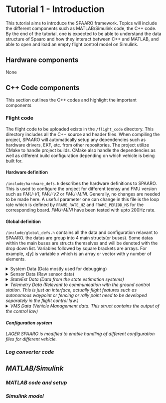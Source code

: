# Tutorial 1 - Introduction
This tutorial aims to introduce the SPAARO framework. Topics will include the different components such as MATLAB/Simulink code, the C++ code. By the end of the tutorial, one is expected to be able to understand the data structure of Spaaro and how they interact between C++ and MATLAB, and able to open and load an empty flight control model on Simulink.

## Hardware components
None

## C++ Code components
This section outlines the C++ codes and highlight the important components

### Flight code
The flight code to be uploaded exists in the ```/flight_code``` directory. This directory includes all the C++ source and header files. When compiling the project, SPAARO will automatically setup any dependencies such as hardware drivers, EKF, etc. from other repositories. The project utilize CMake to handle project builds. CMake also handle the dependencies as well as different build configuration depending on which vehicle is being built for. 

#### Hardware definition
```/include/hardware_defs.h``` describes the hardware definitions to SPAARO. This is used to configure the project for different teensy and FMU version such as *FMU-V1*, *FMU-V2* or *FMU-MINI*. Generally, no changes are needed to be made here. A useful parameter one can change in this file is the loop rate which is defined by ```FRAME_RATE_HZ``` and  ```FRAME_PERIOD_MS``` for the corresponding board. *FMU-MINI* have been tested with upto 200Hz rate. 

#### Global definition
```/include/global_defs.h``` contains all the data and configuration relavant to SPAARO. the datas are group into 4 main structs(or buses). Some datas within the main buses are structs themselves and will be denoted with the drop down list. Variables followed by square brackets are arrays. For example, x[y] is variable x which is an array or vector with y number of elements. 

<details>
<summary>System Data (Data mostly used for debugging)</summary>

* int32_t frame_time_us: time the previous frame took to complete, us. Useful for analyzing CPU load.
* int64_t sys_time_us: the time since boot, us.
* float input_volt (*FMU-R v1.x*): the input voltage to the voltage regulator.
* float reg_volt (*FMU-R v1.x*): the regulated voltage.
* float pwm_volt (*FMU-R v1.x*): the PWM servo rail voltage.
* float sbus_volt (*FMU-R v1.x*): the SBUS servo rail voltage.
</details>

<details>
<summary>Sensor Data (Raw sensor data)</summary>

* <details>
    <summary>Inceptor Data (Data from RC receiver)</summary>

    * bool new_data: whether new data was received by the SBUS receiver.
    * bool lost_frame: whether a frame of SBUS data was lost by the receiver.
    * bool failsafe: whether the SBUS receiver has entered failsafe mode - this typically occurs if many frames of data are lost in a row.
    * int16_t ch[16]: SBUS channel values. SBUS is 11 bits with a range of 0 - 2048. Some SBUS receivers, such as FrSky, use a default range of 172 - 1811, unless an extended range is configured.
    </details>

* <details>
    <summary>IMU Data (<em>FMU-V1 and <em>FMU-V2 has additional struct for VectorNav IMU data)</summary>

    * bool installed: whether the IMU is configured. Default as ```false```
    * bool healthy: whether the accelerometer and gyro are healthy. Unhealthy is defined as missing 5 frames of data in a row at the expected rate.
    * bool new_data: whether new data was received from the accelerometer and gyro.
    * float die_temp_c: the IMU die temperature, C.
    * float accel_mps2[3]: the accelerometer data, with bias and scale factor corrected, and rotated into the vehicle frame, m/s/s [x y z].
    * float gyro_radps[3]: the gyro data, with bias corrected, and rotated into the vehicle frame, rad/s [x y z].
    </details>

* <details>
    <summary> Magnetometer Data (<em>FMU-V1 and <em>FMU-V2 has additional struct for VectorNav Magnetometer data)</summary>

    * bool installed: whether the Magnetometer is configured. Default as ```false```
    * bool healthy: whether the magnetometer is healthy. Unhealthy is defined as missing 5 frames of data in a row at the expected rate.
    * bool new_data: whether new data was received from the magnetometer.
    * float die_temp_c: the IMU die temperature, C.
    * float mag_ut[3]: the magnetometer data, with bias and scale factor corrected, and rotated into the vehicle frame, uT [x y z].
    </details>

* <details>
    <summary> OpFlow Data (Optical flow sensor. <em>FMU-V2 and <em>FMU-MINI supported. Still experimental. Tested with Matek System 3901-LOX)</summary>

    * bool installed: whether the optcal flow sensor is configured. Default as ```false```
    * bool healthy: whether the optcal flow sensor is healthy. Unhealthy is defined as missing 5 frames of data in a row at the expected rate.
    * bool new_data: whether new data was received from the optcal flow sensor.
    * int32_t mot_x: estimated motion in sensor x direction.
    * int32_t mot_y: estimated motion in sensor y direction.
    * uint8_t sur_qual: metric for the certainty of the motion estimates.
    * int32_t range_mm: range readings in mm.
    * uint8_t range_qual: metric the certainty of range estimate.
    </details>

* <details>
    <summary>GNSS Data (<em>FMU-V2 and <em>FMU-MINI has 2 GNSS structs for upto 2 GNSS receivers. <em>FMU-V1 and <em>FMU-V2 has additional struct for VectorNav GNSS data) </summary>

    * bool installed: whether the GNSS is configured. Default as ```false```
    * bool healthy: whether the GNSS receiver is healthy. Unhealthy is defined as missing 5 frames of data in a row at the expected rate. 
    * bool new_data: whether new data was received by the GNSS receiver.
    * bool rel_pos_avail: whether the current receiver is in DGPS mode which report relative position (relevant for RTK)
    * bool rel_pos_moving_baseline: whether the moving baseline has been defined.
    * bool rel_pos_baseline_normalized: whether the baseline has been normalized.
    * int8_t fix: the GNSS fix type:
        * 1: No fix
        * 2: 2D fix
        * 3: 3D fix
        * 4: 3D fix with differential GNSS
        * 5: 3D fix, RTK with floating integer ambiguity
        * 6: 3D fix, RTK with fixed integer ambiguity
    * int8_t num_sats: the number of satellites used in the GNSS solution.
    * int16_t gps_week: GNSS week number.
    * float alt_wgs84_m: Altitude above the WGS84 ellipsoid, m.
    * float horz_acc_m: estimated horizontal position accuracy, m.
    * float vert_acc_m: estimated vertical position accuracy, m.
    * float vel_acc_mps: estimated velocity accuracy, m/s.
    * float ned_vel_mps[3]: north east down velocity, m/s [North East Down].
    * float rel_pos_acc_ned_m[3]: estimated relative position accuracy, m.
    * double gps_tow_s: GNSS time of week, s.
    * double lat_rad: latitudde, rad.
    * double lon_rad: longitude, rad.
    * double rel_pos_ned_m[3]: NED position relative to RTK base, m.
    </details>

* <details>
    <summary>Pressure Data (<em>FMU-V1 and <em>FMU-V2 has additional struct for VectorNav Pressure data. All FMU has upto 4 Pressure data struct defined) </summary>

    * bool installed: whether a pressure tranducer is configured. Default as ```false```
    * bool is_static_pres: whether the current pressure sensor is static or differential. Defauls as ```false```
    * bool healthy: whether the pressure transducer is healthy. Unhealthy is defined as missing 5 frames of data in a row at the expected rate.
    * bool new_data: whether new data was received from the pressure transducer.
    * float die_temp_c: the pressure transducer die temperature, C.
    * float pres_pa: the measured pressure, Pa.
    </details>

* <details>
    <summary>RadAlt Data (Radar altimeter) </summary>
    
    * bool installed: whether a radar altimeter is configured. Default as ```false```
    * bool healthy: whether the radar altimeter is healthy. Unhealthy is defined as missing 5 frames of data in a row at the expected rate.
    * bool new_data: whether new data was received from the radar altimeter.
    * uint8_t snr: Signal to noise value.
    * float alt_m: measured range, m.
    </details>

* <details>
    <summary>ADC Data </summary>
    
    * float volt[2(<em>FMU-V1)/8(<em>FMU-V2)]: voltages measured by the FMU analog to digital converters
    </details>

* <details>
    <summary>Power Module Data (<em>FMU-V2 and <em>FMU-MINI. Measure battery voltage and current draw using analog modules)</summary>
    
    * float voltage_v: voltage measured on the power port voltage pin. Note that this is not the battery pack voltage, typically this value needs to be scaled by the power module volts / volt value and is power module specific.
    * float current_v: voltage measured on the power port current pin. Typically this is scaled by the power module mA / volt value and is power module specific.
    </details>
</details>

<details>
    <summary>StateEst Data (Data from the state estimation systems)</summary>

  * <details>
    <summary> Ins Data (Data from the EKF filters. Can be BFS ES-EKF or VectorNav estimations) </summary>

    * bool initialized: whether the estimation filter has been initialized.
    * float pitch_rad: pitch angle, rad.
    * float roll_rad: roll angle, rad.
    * float heading_rad: heading relative to true north, rad.
    * float alt_wgs84_m: altitude above the WGS84 ellipsoid, m.
    * float accel_mps2[3]: IMU acceleterometer data with the EKF estimated biases removed and digital low pass filtereing applied, m/s/s [x y z].
    * float gyro_radps[3]: IMU gyro data with the EKF estimated biases removed and digital low pass filtereing applied, rad/s [x y z].
    * float mag_ut[3]: IMU magnetometer data with digital low pass filtering applied, uT [x y z].
    * float ned_vel_mps[3]: North east down ground velocity, m/s [north east down].
    * double lat_rad: latitude, rad.
    * double lon_rad: longitude, rad.
    </details>

* <details>
    <summary> AuxIns Data (Auxillary navigation data. Data that are derived from the EKF estimates)</summary>

    * float home_alt_wgs84_m: home location (i.e. origin of the NED position) above the WGS84 ellipsoid, m.
    * float gnd_spd_mps: ground speed, m/s.
    * float gnd_tracK_rad: ground track, rad.
    * float flight_path_rad: flight path angle, rad.
    * double home_lat_rad: home location (i.e. origin of the NED position) latitude, rad.
    * double home_lon_rad: home location (i.e. origin of the NED position) longitude, rad.
    * double ned_pos_m[3]: North east down position relative to where the navigation filter was initialized, m [north east down].
        </details>

  * <details>
    <summary> ADC Data (Air Data Computer system)</summary>

    * float static_pres_pa: estimated static pressure, Pa.
    * float diff_pres_pa: estimated differential pressure, Pa.
    * float pres_alt_m: estimated pressure from pressure measurement, m.
    * float rel_alt_m: relative altitude from the intial startup, m.
    * float ias_mps: indicated airspeed, m/s.
    </details>
</details>

<details>
    <summary> Telemetry Data (Relevant to communication with the ground control station. This is just an interface, actually flight features such as autonomous waypoint or fencing or rally point need to be developed separately in the flight control law.)</summary>

* bool waypoint_updated: whether the flight plan waypoints have been updated.
* bool fence_updated: whether the geofence has been updated.
* bool rally_points_updated: whether the rally points have been updated.
* int16_t current_waypoint: the index of the current waypoint.
* int16_t num_waypoints: the number of waypoints in the current flight plan.
* int16_t num_fence_items: the number of fence items.
* int16_t num_rally_points: the number of rally points. 
* std::array<float, NUM_TELEM_PARAMS> param: an array of in-flight-tunable parameters sent from the ground station. ```NUM_TELEM_PARAMS ```defines the number of parameters available, typically 24. These parameters can be used for anything that might be adjusted in flight, such as controlling gains, selecting excitation waveforms, etc.
* <details>
    <summary>bfs::MissionItem (this structure is used to store flight plan, fence point or rally point. They consist of <code>NUM_FLIGHT_PLAN_POINTS</code>, <code>NUM_FENCE_POINTS</code> and <code>NUM_RALLY_POINTS</code>, respectively)</summary>

  * bool autocontinue: whether to automatically continue to the next MissionItem
  * uint8_t frame: the [coordinate frame](https://mavlink.io/en/messages/common.html#MAV_FRAME) of the MissionItem
  * uint16_t cmd: the [command](https://mavlink.io/en/messages/common.html#mav_commands) associated with the MissionItem
  * float param1: command dependent parameter
  * float param2: command dependent parameter
  * float param3: command dependent parameter
  * float param4: command dependent parameter
  * int32_t x: typically latitude represented as 1e7 degrees
  * int32_t y: typically longitude represented as 1e7 degrees
  * float z: typically altitude, but can be dependent on the command and frame
    </details>
</details>

<details>
<summary> VMS Data (Vehicle Management data. This struct contains the output of the control law)</summary>

* bool advance_waypoint: whether the current waypoint has been reached. This is used to indicate to the ground station that the active waypoint should be advanced to the next in the flight plan.
* bool motors_enabled: whether the motors are armed. This is not a command, rather just feedback provided from the VMS about whether the motors are "hot" and is used in logging, telemetry and for operator situation awareness.
* <details>
    <summary> int8_t mode: the current flight mode. This is not a command, rather just a feed back from the VMS for logging, telemetry and operator awareness. While the flight mode is arbitrary and it is up to the developer to implement them, some values are matched to a typical flight mode used by Mission Planner</summary>

    * 0: stabilized
    * 1: position hold
    * 2: auto
  </details>
* std::array<int16_t, ```NUM_SBUS_CH```>sbus: output from the control law to the SBus out bus
* std::array<int16_t, ```NUM_PWM_PINS```>pwm: output from the control law to the PWM channels
* float throttle_cmd_prcnt: the throttle command given as a %, this is used for telemetry and situational awareness.
* float flight_time_remaining_s: estimated flight time remaining, s. Available only if implemented.
* float power_remaining_prcnt: battery pack capacity remaining, %. Available only if implemented.
* float aux[```NUM_AUX_VAR```]: additional output. These are useful to log any signal internal of the control law that is not currently logged by the dataflash logger.
</details>

#### Configuration system
LAGER SPAARO is modified to enable handling of different configuration files for different vehicle. 






### Log converter code

## MATLAB/Simulink

### MATLAB code and setup

### Simulink model

